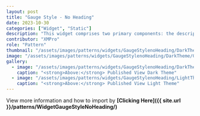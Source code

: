 ```yaml
---
layout: post
title: "Gauge Style - No Heading"
date: 2023-10-30
categories: ["Widget", "Static"]
description: "This widget comprises two primary components: the description and the circular gauge. The description provides textual information or context, typically explaining the data or the purpose of the gauge."
contributor: "XMPro"
role: "Pattern"
thumbnail: "/assets/images/patterns/widgets/GaugeStylenoHeading/DarkTheme/GaugeStylenoHeadingPublishedMode.png"
image: "/assets/images/patterns/widgets/GaugeStylenoHeading/DarkTheme/GaugeStylenoHeadingPublishedMode.png"
gallery:
  - image: "/assets/images/patterns/widgets/GaugeStylenoHeading/DarkTheme/GaugeStylenoHeadingPublishedMode.png"
    caption: "<strong>Above:</strong> Published View Dark Theme"
  - image: "/assets/images/patterns/widgets/GaugeStylenoHeading/LightTheme/GaugeStylenoHeadingPublishedMode.png"
    caption: "<strong>Above:</strong> Published View Light Theme"
---
```


View more information and how to import by <strong>[Clicking Here]({{ site.url }}/patterns/WidgetGaugeStyleNoHeading/)</strong>
